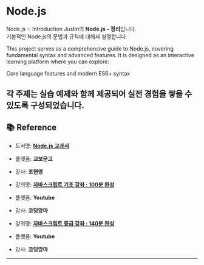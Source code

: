 # Node.js
Node.js
💡 Introduction
Justin의 **Node.js - 정리**입니다.  
기본적인 Node.js의 문법과 규칙에 대해서 설명합니다.

This project serves as a comprehensive guide to Node.js, covering fundamental syntax and advanced features. It is designed as an interactive learning platform where you can explore:

Core language features and modern ES6+ syntax

각 주제는 실습 예제와 함께 제공되어 실전 경험을 쌓을 수 있도록 구성되었습니다.
---

## 📚 Reference

- 도서명: **[Node.js 교과서](https://product.kyobobook.co.kr/detail/S000200437346)**  
- 플랫폼: **교보문고**
- 강사: **조현영**

- 강의명: **[자바스크립트 기초 강좌 : 100분 완성](https://www.youtube.com/watch?v=KF6t61yuPCY)**  
- 플랫폼: **Youtube**
- 강사: **코딩앙마**

- 강의명: **[자바스크립트 중급 강좌 : 140분 완성](https://www.youtube.com/watch?v=4_WLS9Lj6n4)**  
- 플랫폼: **Youtube**
- 강사: **코딩앙마**

---
